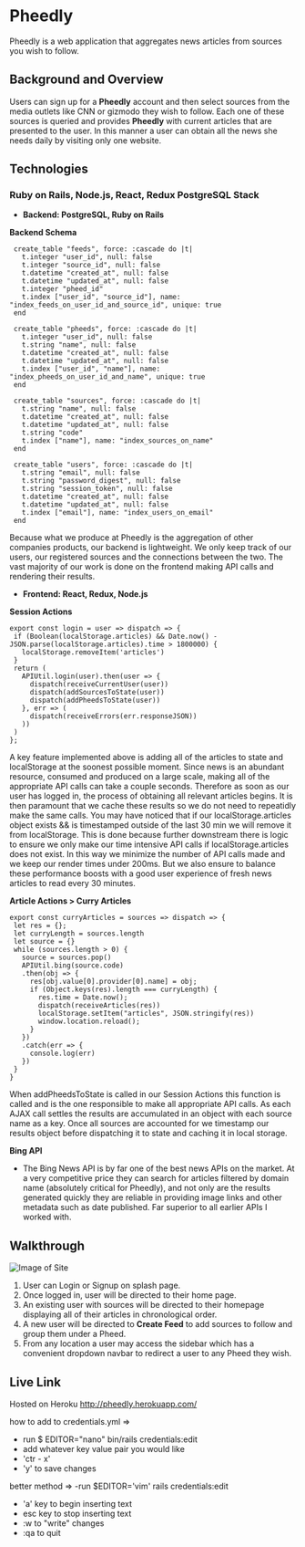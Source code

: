 # Pheedly
Pheedly is a web application that aggregates news articles from sources you wish to follow.

## Background and Overview

Users can sign up for a **Pheedly** account and then select sources from the media outlets like CNN or gizmodo they wish to follow. Each one of these sources is queried and provides **Pheedly** with current articles that are presented to the user. In this manner a user can obtain all the news she needs daily by visiting only one website.

## Technologies

 ### Ruby on Rails, Node.js, React, Redux PostgreSQL Stack
 
 - **Backend: PostgreSQL, Ruby on Rails**
 
**Backend Schema**
 ``` 
  create_table "feeds", force: :cascade do |t|
    t.integer "user_id", null: false
    t.integer "source_id", null: false
    t.datetime "created_at", null: false
    t.datetime "updated_at", null: false
    t.integer "pheed_id"
    t.index ["user_id", "source_id"], name: "index_feeds_on_user_id_and_source_id", unique: true
  end

  create_table "pheeds", force: :cascade do |t|
    t.integer "user_id", null: false
    t.string "name", null: false
    t.datetime "created_at", null: false
    t.datetime "updated_at", null: false
    t.index ["user_id", "name"], name: "index_pheeds_on_user_id_and_name", unique: true
  end

  create_table "sources", force: :cascade do |t|
    t.string "name", null: false
    t.datetime "created_at", null: false
    t.datetime "updated_at", null: false
    t.string "code"
    t.index ["name"], name: "index_sources_on_name"
  end

  create_table "users", force: :cascade do |t|
    t.string "email", null: false
    t.string "password_digest", null: false
    t.string "session_token", null: false
    t.datetime "created_at", null: false
    t.datetime "updated_at", null: false
    t.index ["email"], name: "index_users_on_email"
  end
```

Because what we produce at Pheedly is the aggregation of other companies products, our backend is lightweight. We only keep track of our users, our registered sources and the connections between the two. The vast majority of our work is done on the frontend making API calls and rendering their results.
 
 -  **Frontend: React, Redux, Node.js**
 
 **Session Actions**
 ```  
export const login = user => dispatch => {
  if (Boolean(localStorage.articles) && Date.now() - JSON.parse(localStorage.articles).time > 1800000) {
    localStorage.removeItem('articles')
  }
  return (  
    APIUtil.login(user).then(user => {
      dispatch(receiveCurrentUser(user))
      dispatch(addSourcesToState(user))
      dispatch(addPheedsToState(user))
    }, err => (
      dispatch(receiveErrors(err.responseJSON))
    ))
  )
};
```
A key feature implemented above is adding all of the articles to state and localStorage at the soonest possible moment. Since news is an abundant resource, consumed and produced on a large scale, making all of the appropriate API calls can take a couple seconds. Therefore as soon as our user has logged in, the process of obtaining all relevant articles begins. It is then paramount that we cache these results so we do not need to repeatidly make the same calls. You may have noticed that if our localStorage.articles object exists && is timestamped outside of the last 30 min we will remove it from localStorage. This is done because further downstream there is logic to ensure we only make our time intensive API calls if localStorage.articles does not exist. In this way we minimize the number of API calls made and we keep our render times under 200ms. But we also ensure to balance these performance boosts with a good user experience of fresh news articles to read every 30 minutes.

 **Article Actions > Curry Articles**
 ```
 export const curryArticles = sources => dispatch => {
  let res = {};
  let curryLength = sources.length
  let source = {}
  while (sources.length > 0) {
    source = sources.pop()
    APIUtil.bing(source.code)
    .then(obj => {
      res[obj.value[0].provider[0].name] = obj;
      if (Object.keys(res).length === curryLength) {
        res.time = Date.now();
        dispatch(receiveArticles(res))
        localStorage.setItem("articles", JSON.stringify(res))
        window.location.reload();
      }
    })
    .catch(err => {
      console.log(err)
    })
  }
}
 ```
When addPheedsToState is called in our Session Actions this function is called and is the one responsible to make all appropriate API calls. As each AJAX call settles the results are accumulated in an object with each source name as a key. Once all sources are accounted for we timestamp our results object before dispatching it to state and caching it in local storage.

**Bing API**
  - The Bing News API is by far one of the best news APIs on the market. At a very competitive price they can search for articles filtered by domain name (absolutely 	critical for Pheedly), and not only are the results generated quickly they are reliable in providing image links and other metadata such as date published. Far superior to all earlier APIs I worked with.

## Walkthrough
![Image of Site](https://github.com/pr0grara/pheedly/blob/master/screen_shot_2020-07-10_at_11.09.58_am.png)
 1. User can Login or Signup on splash page.
 2. Once logged in, user will be directed to their home page.
 3. An existing user with sources will be directed to their homepage displaying all of their articles in chronological order.
 4. A new user will be directed to **Create Feed** to add sources to follow and group them under a Pheed.
 5. From any location a user may access the sidebar which has a convenient dropdown navbar to redirect a user to any Pheed they wish.
 
 ## Live Link
 Hosted on Heroku
 http://pheedly.herokuapp.com/


how to add to credentials.yml =>
  - run $ EDITOR="nano" bin/rails credentials:edit
  - add whatever key value pair you would like
  - 'ctr - x'
  - 'y' to save changes
  
  better method =>
  -run $EDITOR='vim' rails credentials:edit
  - 'a' key to begin inserting text
  - esc key to stop inserting text
  - :w to "write" changes
  - :qa to quit
